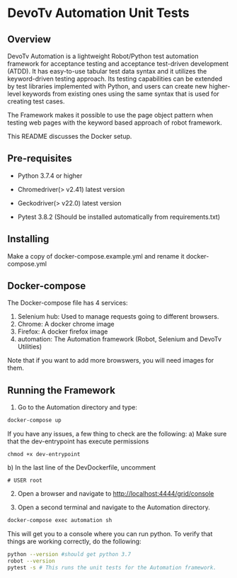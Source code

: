 # DevoTv Automation Unit Tests

## Overview

DevoTv Automation is a lightweight Robot/Python test automation framework for acceptance testing and acceptance test-driven development (ATDD). It has easy-to-use tabular test data syntax and it utilizes the keyword-driven testing approach. Its testing capabilities can be extended by test libraries implemented with Python, and users can create new higher-level keywords from existing ones using the same syntax that is used for creating test cases.

The Framework makes it possible to use the page object pattern when testing web pages with the keyword based approach of robot framework.

This README discusses the Docker setup.

## Pre-requisites

* Python 3.7.4 or higher

* Chromedriver(> v2.41) latest version

* Geckodriver(> v22.0) latest version

* Pytest 3.8.2 (Should be installed automatically from requirements.txt)


## Installing

Make a copy of docker-compose.example.yml and rename it docker-compose.yml


## Docker-compose

The Docker-compose file has 4 services:
1. Selenium hub: Used to manage requests going to different browsers.
2. Chrome: A docker chrome image
3. Firefox: A docker firefox image
4. automation: The Automation framework (Robot, Selenium and DevoTv Utilities)

Note that if you want to add more browswers, you will need images for them.

## Running the Framework

1. Go to the Automation directory and type: 

```bash
docker-compose up
```
If you have any issues, a few thing to check are the following:
a) Make sure that the dev-entrypoint has execute permissions
```
chmod +x dev-entrypoint
```
b) In the last line of the DevDockerfile, uncomment 
```
# USER root
```
2. Open a browser and navigate to 
[http://localhost:4444/grid/console](http://localhost:4444/grid/console)

3. Open a second terminal and navigate to the Automation directory. 
```bash
docker-compose exec automation sh
```
This will get you to a console where you can run python. To verify that things are working correctly, do the following:

```bash
python --version #should get python 3.7
robot --version
pytest -s # This runs the unit tests for the Automation framework.
```






